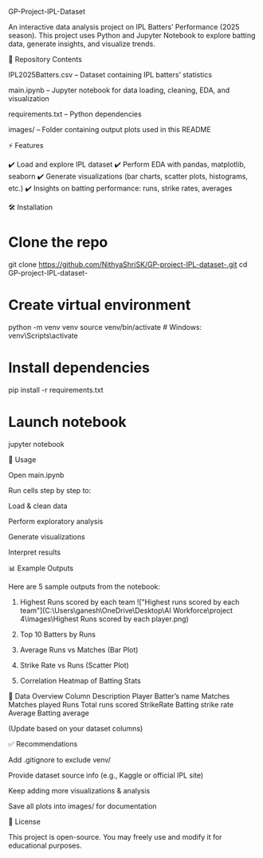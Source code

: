 GP-Project-IPL-Dataset

An interactive data analysis project on IPL Batters’ Performance (2025 season).
This project uses Python and Jupyter Notebook to explore batting data, generate insights, and visualize trends.

📂 Repository Contents

IPL2025Batters.csv – Dataset containing IPL batters’ statistics

main.ipynb – Jupyter notebook for data loading, cleaning, EDA, and visualization

requirements.txt – Python dependencies

images/ – Folder containing output plots used in this README

⚡ Features

✔️ Load and explore IPL dataset
✔️ Perform EDA with pandas, matplotlib, seaborn
✔️ Generate visualizations (bar charts, scatter plots, histograms, etc.)
✔️ Insights on batting performance: runs, strike rates, averages

🛠️ Installation
# Clone the repo
git clone https://github.com/NithyaShriSK/GP-project-IPL-dataset-.git
cd GP-project-IPL-dataset-

# Create virtual environment
python -m venv venv
source venv/bin/activate   # Windows: venv\Scripts\activate

# Install dependencies
pip install -r requirements.txt

# Launch notebook
jupyter notebook

🚀 Usage

Open main.ipynb

Run cells step by step to:

Load & clean data

Perform exploratory analysis

Generate visualizations

Interpret results

📊 Example Outputs

Here are 5 sample outputs from the notebook:

1. Highest Runs scored by each team
!["Highest runs scored by each team"](C:\Users\ganesh\OneDrive\Desktop\AI Workforce\project 4\images\Highest Runs scored by each player.png)

2. Top 10 Batters by Runs

3. Average Runs vs Matches (Bar Plot)

4. Strike Rate vs Runs (Scatter Plot)

5. Correlation Heatmap of Batting Stats

📌 Data Overview
Column	Description
Player	Batter’s name
Matches	Matches played
Runs	Total runs scored
StrikeRate	Batting strike rate
Average	Batting average

(Update based on your dataset columns)

✅ Recommendations

Add .gitignore to exclude venv/

Provide dataset source info (e.g., Kaggle or official IPL site)

Keep adding more visualizations & analysis

Save all plots into images/ for documentation

📜 License

This project is open-source. You may freely use and modify it for educational purposes.